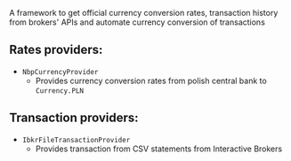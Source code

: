 A framework to get official currency conversion rates, transaction history from brokers' APIs and automate currency conversion of transactions

## Rates providers:

- `NbpCurrencyProvider`
  - Provides currency conversion rates from polish central bank to `Currency.PLN`

## Transaction providers:

- `IbkrFileTransactionProvider`
  - Provides transaction from CSV statements from Interactive Brokers 
